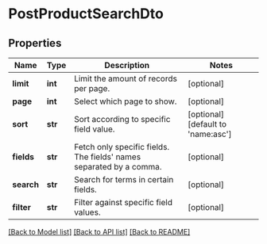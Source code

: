 # PostProductSearchDto

## Properties
Name | Type | Description | Notes
------------ | ------------- | ------------- | -------------
**limit** | **int** | Limit the amount of records per page. | [optional] 
**page** | **int** | Select which page to show. | [optional] 
**sort** | **str** | Sort according to  specific field value. | [optional] [default to 'name:asc']
**fields** | **str** | Fetch only specific fields. The fields&#39; names separated by a comma. | [optional] 
**search** | **str** | Search for terms in certain fields. | [optional] 
**filter** | **str** | Filter against specific field values. | [optional] 

[[Back to Model list]](../README.md#documentation-for-models) [[Back to API list]](../README.md#documentation-for-api-endpoints) [[Back to README]](../README.md)


